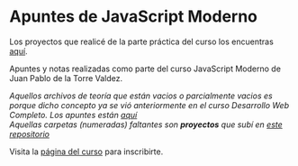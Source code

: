 # Apuntes de JavaScript Moderno

Los proyectos que realicé de la parte práctica del curso los encuentras [aquí](https://github.com/sebasgrandes/projects-js-modern/).

Apuntes y notas realizadas como parte del curso JavaScript Moderno de Juan Pablo de la Torre Valdez.

_Aquellos archivos de teoría que están vacios o parcialmente vacios es porque dicho concepto ya se vió anteriormente en el curso Desarrollo Web Completo. Los apuntes están [aquí](https://github.com/sebasgrandes/apuntes-dwc)_  
_Aquellas carpetas (numeradas) faltantes son **proyectos** que subí en [este repositorio](https://github.com/sebasgrandes/projects-js-modern)_

Visita la [página del curso](https://www.udemy.com/course/javascript-moderno-guia-definitiva-construye-10-proyectos/) para inscribirte.
